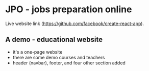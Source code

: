 # JPO - jobs preparation online

Live website link (https://github.com/facebook/create-react-app).

## A demo - educational website
 * it's a one-page website
 * there are some demo courses and teachers
 * header (navbar), footer, and four other section added 

